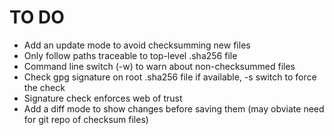 # TO DO
* Add an update mode to avoid checksumming new files
* Only follow paths traceable to top-level .sha256 file
* Command line switch (-w) to warn about non-checksummed files
* Check gpg signature on root .sha256 file if available, -s switch to force the check
* Signature check enforces web of trust
* Add a diff mode to show changes before saving them (may obviate need for git repo of checksum files)
